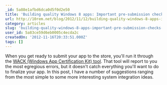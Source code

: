 ```yaml
---
_id: 5a88e1afbd6dca0d5f0d2e50
title: 'Building quality Windows 8 apps: Important pre-submission checks for your Windows Store apps'
url: http://10rem.net/blog/2012/11/12/building-quality-windows-8-apps-important-pre-submission-checks-for-your-windows-store-apps
category: articles
slug: 'building-quality-windows-8-apps-important-pre-submission-checks-for-your-windows-store-apps'
user_id: 5a83ce59d6eb0005c4ecda2c
createdOn: '2012-11-16T20:33:51.000Z'
tags: []
---
```


When you get ready to submit your app to the store, you'll run it through the <a href="http://msdn.microsoft.com/en-us/library/windows/desktop/hh848075(v=vs.85).aspx" target="_blank">WACK (Windows App Certification Kit) tool</a>. That tool will report to you the most egregious errors, but it doesn't catch everything you'll want to do to finalize your app. In this post, I have a number of suggestions ranging from the most simple to some more interesting system integration ideas.
